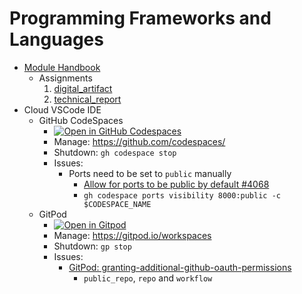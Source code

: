 Programming Frameworks and Languages
====================================

* [Module Handbook](./docs/module_handbook.md)
    * Assignments
        1. [digital_artifact](./docs/assignment_digital_artifact.md)
        2. [technical_report](./docs/assignment_report.md)
* Cloud VSCode IDE
    * GitHub CodeSpaces
        * [![Open in GitHub Codespaces](https://github.com/codespaces/badge.svg)](https://codespaces.new/calaldees/frameworks_and_languages_module?quickstart=1)
        * Manage: https://github.com/codespaces/
        * Shutdown: `gh codespace stop`
        * Issues:
            * Ports need to be set to `public` manually
                * [Allow for ports to be public by default #4068](https://github.com/orgs/community/discussions/4068)
                * `gh codespace ports visibility 8000:public -c $CODESPACE_NAME`
    * GitPod
        * [![Open in Gitpod](https://gitpod.io/button/open-in-gitpod.svg)](https://gitpod.io/#https://github.com/calaldees/frameworks_and_languages_module)
        * Manage: https://gitpod.io/workspaces
        * Shutdown: `gp stop`
        * Issues:
            * [GitPod: granting-additional-github-oauth-permissions](https://www.gitpod.io/docs/configure/authentication/github#granting-additional-github-oauth-permissions)
                * `public_repo`, `repo` and `workflow`

